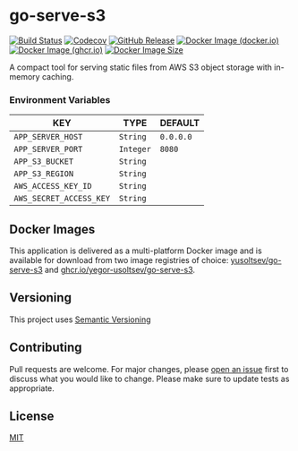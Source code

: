 # go-serve-s3

[![Build Status](https://github.com/yegor-usoltsev/go-serve-s3/actions/workflows/ci.yml/badge.svg)](https://github.com/yegor-usoltsev/go-serve-s3/actions)
[![Codecov](https://codecov.io/gh/yegor-usoltsev/go-serve-s3/graph/badge.svg?token=5I7K9PUI0P)](https://codecov.io/gh/yegor-usoltsev/go-serve-s3)
[![GitHub Release](https://img.shields.io/github/v/release/yegor-usoltsev/go-serve-s3?sort=semver)](https://github.com/yegor-usoltsev/go-serve-s3/releases)
[![Docker Image (docker.io)](https://img.shields.io/docker/v/yusoltsev/go-serve-s3?label=docker.io&sort=semver)](https://hub.docker.com/r/yusoltsev/go-serve-s3)
[![Docker Image (ghcr.io)](https://img.shields.io/docker/v/yusoltsev/go-serve-s3?label=ghcr.io&sort=semver)](https://github.com/yegor-usoltsev/go-serve-s3/pkgs/container/go-serve-s3)
[![Docker Image Size](https://img.shields.io/docker/image-size/yusoltsev/go-serve-s3?sort=semver&arch=amd64)](https://hub.docker.com/r/yusoltsev/go-serve-s3/tags)

A compact tool for serving static files from AWS S3 object storage with in-memory caching.

### Environment Variables

| KEY                     | TYPE      | DEFAULT   |
|-------------------------|-----------|-----------|
| `APP_SERVER_HOST`       | `String`  | `0.0.0.0` |
| `APP_SERVER_PORT`       | `Integer` | `8080`    |
| `APP_S3_BUCKET`         | `String`  |           |
| `APP_S3_REGION`         | `String`  |           |
| `AWS_ACCESS_KEY_ID`     | `String`  |           |
| `AWS_SECRET_ACCESS_KEY` | `String`  |           |

## Docker Images

This application is delivered as a multi-platform Docker image and is available for download from two image registries
of choice: [yusoltsev/go-serve-s3](https://hub.docker.com/r/yusoltsev/go-serve-s3)
and [ghcr.io/yegor-usoltsev/go-serve-s3](https://github.com/yegor-usoltsev/go-serve-s3/pkgs/container/go-serve-s3).

## Versioning

This project uses [Semantic Versioning](https://semver.org)

## Contributing

Pull requests are welcome. For major changes,
please [open an issue](https://github.com/yegor-usoltsev/go-serve-s3/issues/new) first to discuss what you would
like to change. Please make sure to update tests as appropriate.

## License

[MIT](https://github.com/yegor-usoltsev/go-serve-s3/blob/main/LICENSE)
